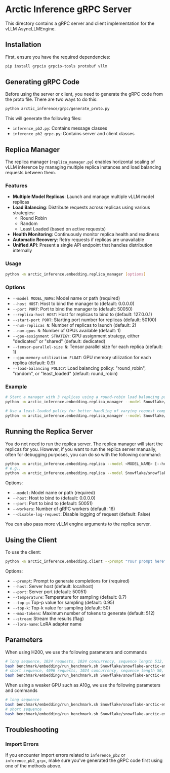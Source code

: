# Arctic Inference gRPC Server

This directory contains a gRPC server and client implementation for the vLLM AsyncLLMEngine.

## Installation

First, ensure you have the required dependencies:

```bash
pip install grpcio grpcio-tools protobuf vllm
```

## Generating gRPC Code

Before using the server or client, you need to generate the gRPC code from the proto file. There are two ways to do this:

```bash
python arctic_inference/grpc/generate_proto.py
```

This will generate the following files:
- `inference_pb2.py`: Contains message classes
- `inference_pb2_grpc.py`: Contains server and client classes

## Replica Manager

The replica manager (`replica_manager.py`) enables horizontal scaling of vLLM inference by managing multiple replica instances and load balancing requests between them.

### Features

- **Multiple Model Replicas**: Launch and manage multiple vLLM model replicas
- **Load Balancing**: Distribute requests across replicas using various strategies:
  - Round Robin
  - Random
  - Least Loaded (based on active requests)
- **Health Monitoring**: Continuously monitor replica health and readiness
- **Automatic Recovery**: Retry requests if replicas are unavailable
- **Unified API**: Present a single API endpoint that handles distribution internally

### Usage

```bash
python -m arctic_inference.embedding.replica_manager [options]
```

### Options

- `--model MODEL_NAME`: Model name or path (required)
- `--host HOST`: Host to bind the manager to (default: 0.0.0.0)
- `--port PORT`: Port to bind the manager to (default: 50050)
- `--replica-host HOST`: Host for replicas to bind to (default: 127.0.0.1)
- `--start-port PORT`: Starting port number for replicas (default: 50100)
- `--num-replicas N`: Number of replicas to launch (default: 2)
- `--num-gpus N`: Number of GPUs available (default: 1)
- `--gpu-assignment STRATEGY`: GPU assignment strategy, either "dedicated" or "shared" (default: dedicated)
- `--tensor-parallel-size N`: Tensor parallel size for each replica (default: 1)
- `--gpu-memory-utilization FLOAT`: GPU memory utilization for each replica (default: 0.9)
- `--load-balancing POLICY`: Load balancing policy: "round_robin", "random", or "least_loaded" (default: round_robin)

### Example

```bash
# Start a manager with 3 replicas using a round-robin load balancing policy
python -m arctic_inference.embedding.replica_manager --model Snowflake/snowflake-arctic-embed-m-v1.5 --num-replicas 4

# Use a least-loaded policy for better handling of varying request complexities
python -m arctic_inference.embedding.replica_manager --model Snowflake/snowflake-arctic-embed-m-v1.5 --num-replicas 4 --load-balancing least_loaded
```

## Running the Replica Server
You do not need to run the replica server. The replica manager will start the replicas for you.
However, if you want to run the replica server manually, often for debugging purposes, you can do so with the following command:

```bash
python -m arctic_inference.embedding.replica --model <MODEL_NAME> [--host <HOST>] [--port <PORT>] [--workers <WORKERS>] [--disable-log-request]
# e.g., 
python -m arctic_inference.embedding.replica --model Snowflake/snowflake-arctic-embed-m-v1.5 --host 127.0.0.1 --port 50000
```

Options:
- `--model`: Model name or path (required)
- `--host`: Host to bind to (default: 0.0.0.0)
- `--port`: Port to bind to (default: 50051)
- `--workers`: Number of gRPC workers (default: 16)
- `--disable-log-request`: Disable logging of request (default: False)

You can also pass more vLLM engine arguments to the replica server.


## Using the Client

To use the client:

```bash
python -m arctic_inference.embedding.client --prompt "Your prompt here" [--host <HOST>] [--port <PORT>] [--temperature <TEMP>] [--top-p <TOP_P>] [--top-k <TOP_K>] [--max-tokens <MAX_TOKENS>] [--stream] [--lora-name <LORA_NAME>]
```

Options:
- `--prompt`: Prompt to generate completions for (required)
- `--host`: Server host (default: localhost)
- `--port`: Server port (default: 50051)
- `--temperature`: Temperature for sampling (default: 0.7)
- `--top-p`: Top-p value for sampling (default: 0.95)
- `--top-k`: Top-k value for sampling (default: 50)
- `--max-tokens`: Maximum number of tokens to generate (default: 512)
- `--stream`: Stream the results (flag)
- `--lora-name`: LoRA adapter name

## Parameters
When using H200, we use the following parameters and commands 

```bash
# long sequence, 1024 requests, 1024 concurrency, sequence length 512, and 4 replicas
bash benchmark/embedding/run_benchmark.sh Snowflake/snowflake-arctic-embed-m-v1.5 1024 512 16 fixed 1,16,64 4
# short sequence, 4096 requests, 1024 concurrency, sequence length 50, and 32 replicas
bash benchmark/embedding/run_benchmark.sh Snowflake/snowflake-arctic-embed-m-v1.5 10240 50 1024 fixed 1,16,64 32
```

When using a weaker GPU such as A10g, we use the following parameters and commands

```bash
# long sequence
bash benchmark/embedding/run_benchmark.sh Snowflake/snowflake-arctic-embed-m-v1.5 1024 512 16 fixed 1,16,64 2
# short sequence
bash benchmark/embedding/run_benchmark.sh Snowflake/snowflake-arctic-embed-m-v1.5 4096 50 256 fixed 1,16,64 8
```

## Troubleshooting

### Import Errors

If you encounter import errors related to `inference_pb2` or `inference_pb2_grpc`, make sure you've generated the gRPC code first using one of the methods above.


